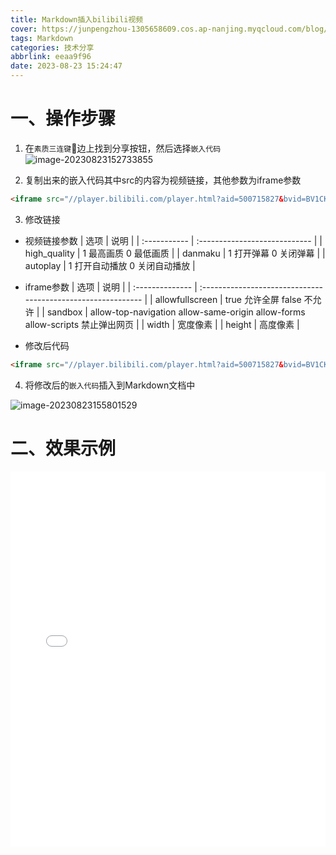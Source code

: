 ```yaml
---
title: Markdown插入bilibili视频
cover: https://junpengzhou-1305658609.cos.ap-nanjing.myqcloud.com/blog/%E5%93%94%E5%93%A9%E5%93%94%E5%93%A9%E5%88%86%E4%BA%AB-cover.jpg
tags: Markdown
categories: 技术分享
abbrlink: eeaa9f96
date: 2023-08-23 15:24:47
---
```

# 一、操作步骤
1. 在`素质三连键`:dog:边上找到分享按钮，然后选择`嵌入代码`
![image-20230823152733855](https://junpengzhou-1305658609.cos.ap-nanjing.myqcloud.com/blog/image-20230823152733855.png)

2. 复制出来的嵌入代码其中src的内容为视频链接，其他参数为iframe参数

```html
<iframe src="//player.bilibili.com/player.html?aid=500715827&bvid=BV1CK411u75G&cid=269252712&page=2&high_quality=1&danmaku=0" scrolling="no" border="0" frameborder="no" framespacing="0" allowfullscreen="true" sandbox="allow-top-navigation allow-same-origin allow-forms allow-scripts"> </iframe>
```

3. 修改链接
  * 视频链接参数
| 选项         | 说明                          |
| :----------- | :---------------------------- |
| high_quality | 1 最高画质 0 最低画质         |
| danmaku      | 1 打开弹幕 0 关闭弹幕         |
| autoplay     | 1 打开自动播放 0 关闭自动播放 |

  * iframe参数
| 选项            | 说明                                                         |
| :-------------- | :----------------------------------------------------------- |
| allowfullscreen | true 允许全屏 false 不允许                                   |
| sandbox         | allow-top-navigation allow-same-origin allow-forms allow-scripts 禁止弹出网页 |
| width           | 宽度像素                                                     |
| height          | 高度像素                                                     |
  * 修改后代码

```html
<iframe src="//player.bilibili.com/player.html?aid=500715827&bvid=BV1CK411u75G&cid=269252712&page=2&high_quality=1&danmaku=0&autoplay=0" scrolling="no" border="0" frameborder="no" framespacing="0" allowfullscreen="true" sandbox="allow-top-navigation allow-same-origin allow-forms allow-scripts" width="100%" height="600"></iframe>
```

4. 将修改后的`嵌入代码`插入到Markdown文档中

![image-20230823155801529](https://junpengzhou-1305658609.cos.ap-nanjing.myqcloud.com/blog/image-20230823155801529.png)
# 二、效果示例

<iframe src="//player.bilibili.com/player.html?aid=500715827&bvid=BV1CK411u75G&cid=269252712&page=2&high_quality=1&danmaku=0&autoplay=0" scrolling="no" border="0" frameborder="no" framespacing="0" allowfullscreen="true" sandbox="allow-top-navigation allow-same-origin allow-forms allow-scripts" width="100%" height="600"></iframe>
